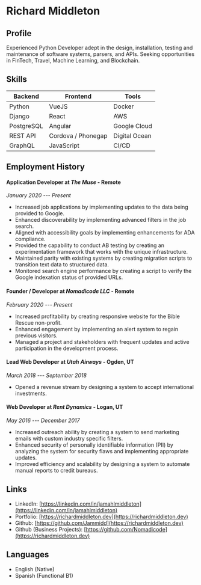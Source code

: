 # Richard Middleton

**Profile**
-
Experienced Python Developer adept in the design, installation, testing and maintenance
of software systems, parsers, and APIs. Seeking opportunities in FinTech, Travel, Machine
Learning, and Blockchain.

**Skills**
-
| Backend | Frontend | Tools |
|--|--|--|
| Python | VueJS | Docker |
| Django | React | AWS |
| PostgreSQL | Angular | Google Cloud |
| REST API | Cordova / Phonegap | Digital Ocean |
| GraphQL | JavaScript | CI/CD |


**Employment History**
- 

#### Application Developer at _The Muse_ - Remote
_January 2020 --- Present_
- Increased job applications by implementing updates to the data being provided to Google.
- Enhanced discoverability by implementing advanced filters in the job search.
- Aligned with accessibility goals by implementing enhancements for ADA compliance.
- Provided the capability to conduct AB testing by creating an experimentation framework that works with the unique infrastructure.
- Maintained parity with existing systems by creating migration scripts to transition text data to structured data.
- Monitored search engine performance by creating a script to verify the Google indexation status of provided URLs.

#### Founder / Developer at _Nomadicode LLC_ - Remote
_February 2020 --- Present_
- Increased profitability by creating responsive website for the Bible Rescue non-profit.
- Enhanced engagement by implementing an alert system to regain previous visitors.
- Managed a project and stakeholders with frequent updates and active participation in the development process.

#### Lead Web Developer at _Utah Airways_ - Ogden, UT
_March 2018 --- September 2018_
- Opened a revenue stream by designing a system to accept international investments.

#### Web Developer at _Rent Dynamics_ - Logan, UT
_May 2016 --- December 2017_
- Increased outreach ability by creating a system to send marketing emails with custom industry specific filters.
-  Enhanced security of personally identifiable information (PII) by analyzing the system for security flaws and implementing appropriate updates.
- Improved efficiency and scalability by designing a system to automate manual reports to credit bureaus.

**Links**
-

- LinkedIn: [https://linkedin.com/in/jamahlmiddleton](https://linkedin.com/in/jamahlmiddleton)
- Portfolio: [https://richardmiddleton.dev](https://richardmiddleton.dev)
- Github: [https://github.com/Jammidd](https://richardmiddleton.dev)
- Github (Business Projects): [https://github.com/Nomadicode](https://richardmiddleton.dev)

**Languages**
-

- English (Native)
- Spanish (Functional B1)
